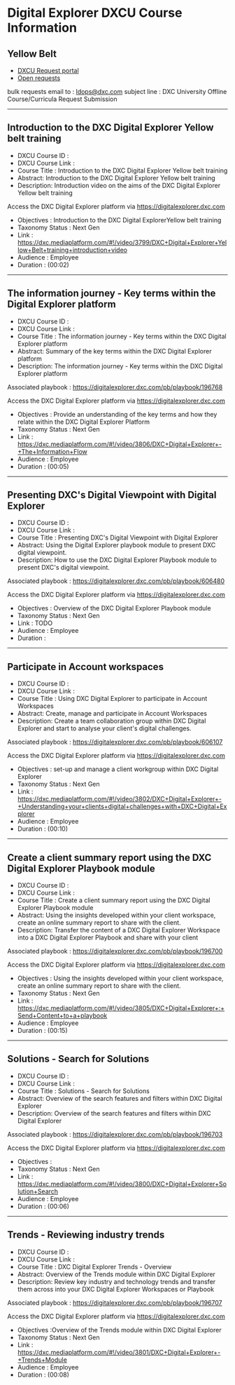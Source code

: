 # Digital Explorer DXCU Course Information
## Yellow Belt

- [DXCU Request portal](https://dxcportal.sharepoint.com/sites/dxcUniversityLearningOperations/dxcurequestforms/SitePages/Home.aspx)
- [Open requests](https://dxcportal.sharepoint.com/sites/dxcUniversityLearningOperations/dxcurequestforms/Course_Request/Forms/Personal%20View.aspx?viewpath=%2Fsites%2FdxcUniversityLearningOperations%2Fdxcurequestforms%2FCourse_Request%2FForms%2FPersonal%20View.aspx#InplviewHash58f25e88-1f98-4c5e-9b0e-becf7c871897=ShowInGrid%3DTrue)


bulk requests email to : ldops@dxc.com
subject line : DXC University Offline Course/Curricula Request Submission

---
## Introduction to the DXC Digital Explorer Yellow belt training

- DXCU Course ID : 
- DXCU Course Link :  
- Course Title : Introduction to the DXC Digital Explorer Yellow belt training
- Abstract: Introduction to the DXC Digital Explorer Yellow belt training
- Description: 
Introduction video on the aims of the DXC Digital Explorer Yellow belt training

Access the DXC Digital Explorer platform via https://digitalexplorer.dxc.com
 
- Objectives : Introduction to the DXC Digital ExplorerYellow belt training
- Taxonomy Status : Next Gen
- Link : https://dxc.mediaplatform.com/#!/video/3799/DXC+Digital+Explorer+Yellow+Belt+training+introduction+video
- Audience : Employee
- Duration : (00:02)

---

## The information journey - Key terms within the Digital Explorer platform

- DXCU Course ID : 
- DXCU Course Link :  
- Course Title : The information journey - Key terms within the DXC Digital Explorer platform
- Abstract: Summary of the key terms within the DXC Digital Explorer platform
- Description: The information journey - Key terms within the DXC Digital Explorer platform
 
Associated playbook : https://digitalexplorer.dxc.com/pb/playbook/196768 

Access the DXC Digital Explorer platform via https://digitalexplorer.dxc.com

- Objectives : Provide an understanding of the key terms and how they relate within the DXC Digital Explorer Platform
- Taxonomy Status : Next Gen
- Link : https://dxc.mediaplatform.com/#!/video/3806/DXC+Digital+Explorer+-+The+Information+Flow
- Audience : Employee
- Duration : (00:05) 

---

## Presenting DXC's Digital Viewpoint with Digital Explorer

- DXCU Course ID : 
- DXCU Course Link :  
- Course Title : Presenting DXC's Digital Viewpoint with Digital Explorer
- Abstract: Using the Digital Explorer playbook module to present DXC digital viewpoint.
- Description: 
How to use the DXC Digital Explorer Playbook module to present DXC's digital viewpoint.
 
Associated playbook : https://digitalexplorer.dxc.com/pb/playbook/606480

Access the DXC Digital Explorer platform via https://digitalexplorer.dxc.com

- Objectives : Overview of the DXC Digital Explorer Playbook module
- Taxonomy Status : Next Gen
- Link : TODO
- Audience : Employee
- Duration : 
  
---

## Participate in Account workspaces

- DXCU Course ID : 
- DXCU Course Link :  
- Course Title : Using DXC Digital Explorer to participate in Account Workspaces
- Abstract: Create, manage and participate in Account Workspaces
- Description: Create a team collaboration group within DXC Digital Explorer and start to analyse your client's digital challenges.
 
Associated playbook : https://digitalexplorer.dxc.com/pb/playbook/606107

Access the DXC Digital Explorer platform via https://digitalexplorer.dxc.com

- Objectives : set-up and manage a client workgroup within DXC Digital Explorer
- Taxonomy Status : Next Gen
- Link : https://dxc.mediaplatform.com/#!/video/3802/DXC+Digital+Explorer+-+Understanding+your+clients+digital+challenges+with+DXC+Digital+Explorer
- Audience : Employee
- Duration : (00:10)

---

## Create a client summary report using the DXC Digital Explorer Playbook module

- DXCU Course ID : 
- DXCU Course Link :  
- Course Title : Create a client summary report using the DXC Digital Explorer Playbook module
- Abstract: Using the insights developed within your client workspace, create an online summary report to share with the client.
- Description: Transfer the content of a DXC Digital Explorer Workspace into a DXC Digital Explorer Playbook and share with your client
 
Associated playbook : https://digitalexplorer.dxc.com/pb/playbook/196700

Access the DXC Digital Explorer platform via https://digitalexplorer.dxc.com

- Objectives : Using the insights developed within your client workspace, create an online summary report to share with the client.
- Taxonomy Status : Next Gen
- Link : https://dxc.mediaplatform.com/#!/video/3805/DXC+Digital+Explorer+:+Send+Content+to+a+playbook
- Audience : Employee
- Duration : (00:15) 
  
---

## Solutions -  Search for Solutions

- DXCU Course ID : 
- DXCU Course Link :  
- Course Title : Solutions - Search for Solutions
- Abstract: Overview of the search features and filters within DXC Digital Explorer
- Description: Overview of the search features and filters within DXC Digital Explorer
 
Associated playbook : https://digitalexplorer.dxc.com/pb/playbook/196703

Access the DXC Digital Explorer platform via https://digitalexplorer.dxc.com

- Objectives : 
- Taxonomy Status : Next Gen
- Link : https://dxc.mediaplatform.com/#!/video/3800/DXC+Digital+Explorer+Solution+Search
- Audience : Employee
- Duration : (00:06)
  
---

## Trends - Reviewing industry trends

- DXCU Course ID : 
- DXCU Course Link :  
- Course Title : DXC Digital Explorer Trends - Overview
- Abstract: Overview of the Trends module within DXC Digital Explorer
- Description: Review key industry and technology trends and transfer them across into your DXC Digital Explorer Workspaces or Playbook
 
Associated playbook : https://digitalexplorer.dxc.com/pb/playbook/196707

Access the DXC Digital Explorer platform via https://digitalexplorer.dxc.com

- Objectives :Overview of the Trends module within DXC Digital Explorer
- Taxonomy Status : Next Gen
- Link : https://dxc.mediaplatform.com/#!/video/3801/DXC+Digital+Explorer+-+Trends+Module
- Audience : Employee
- Duration : (00:08)
  
